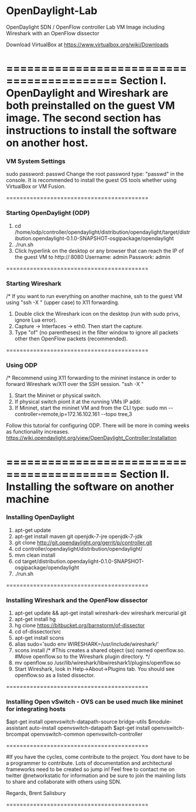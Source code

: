 OpenDaylight-Lab
================

OpenDaylight SDN / OpenFlow controller Lab VM Image including Wireshark with an OpenFlow dissector

Download VirtualBox at https://www.virtualbox.org/wiki/Downloads

==========================================
Section I. OpenDaylight and Wireshark are both preinstalled on the guest VM image. The second section has instructions to install the software on another host.
==========================================
### VM System Settings ###

sudo password: passwd
Change the root password type: "passwd" in the console.
It is recommended to install the guest OS tools whether using VirtualBox or VM Fusion.

==========================================

### Starting OpenDaylight (ODP) ###

1. cd /home/odp/controller/opendaylight/distribution/opendaylight/target/distribution.opendaylight-0.1.0-SNAPSHOT-osgipackage/opendaylight 
2. ./run.sh
3. Click hyperlink on the desktop or any browser that can reach the IP of the guest VM to http://<ip>:8080
Username: admin
Passwork: admin

==========================================

### Starting Wireshark ###

/*
If you want to run everything on another machine, ssh to the guest VM using "ssh -X <ip address>" (upper case) to X11 forwarding.

1. Double click the Wireshark icon on the desktop (run with sudo privs, ignore Lua error).
2. Capture -> Interfaces -> eth0. Then start the capture. 
3. Type "of" (no parentheses) in the filter window to ignore all packets other then OpenFlow packets (recommended).

==========================================

### Using ODP ###

/*
Recommend using X11 forwarding to the mininet instance in order to forward Wireshark w/X11 over the SSH session.  "ssh -X <mininet ip address>"
1. Start the Mininet or physical switch.
2. If physical switch piont it at the running VMs IP addr.
3. If Mininet, start the mininet VM and from the CLI type:
 sudo mn --controller=remote,ip=172.16.102.161 --topo tree,3

Follow this tutorial for configuring ODP. There will be more in coming weeks as functionality increases.
https://wiki.opendaylight.org/view/OpenDaylight_Controller:Installation

==========================================
Section II. Installing the software on another machine
==========================================

### Installing OpenDaylight ###

1. apt-get update
2. apt-get install maven git openjdk-7-jre openjdk-7-jdk 
3. git clone http://git.opendaylight.org/gerrit/p/controller.git
4. cd controller/opendaylight/distribution/opendaylight/
5. mvn clean install
6. cd target/distribution.opendaylight-0.1.0-SNAPSHOT-osgipackage/opendaylight
7. ./run.sh

==========================================

### Installing Wireshark and the OpenFlow dissector ###

1. apt-get update && apt-get install wireshark-dev wireshark mercurial git
2. apt-get install hg
3. hg clone https://bitbucket.org/barnstorm/of-dissector
4. cd of-dissector/src
5. apt-get install scons
6. alias sudo='sudo env WIRESHARK=/usr/include/wireshark/'
7. scons install
/*
#This creates a shared object (so) named openflow.so.
#Move openflow.so to the Wireshark plugin directory.
*/
8. mv openflow.so /usr/lib/wireshark/libwireshark1/plugins/openflow.so
9. Start Wireshark, look in Help->About->Plugins tab. You should see openflow.so as a listed dissector.

==========================================

### Installing Open vSwitch - OVS can be used much like mininet for integrating hosts ###

$apt-get install openvswitch-datapath-source bridge-utils
$module-assistant auto-install openvswitch-datapath
$apt-get install openvswitch-brcompat openvswitch-common openvswitch-controller

==========================================

#If you have the cycles, come contribute to the project. You dont have to be a programmer to contribute. Lots of documentation and architectural frameworks need to be created so jump in! Feel free to contact me on twitter @networkstatic for information and be sure to join the mainling lists to share and collaborate with others using SDN.

Regards,
Brent Salisbury

==========================================
